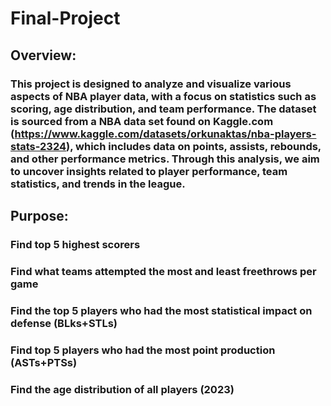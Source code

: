 # Final-Project
## Overview:
### This project is designed to analyze and visualize various aspects of NBA player data, with a focus on statistics such as scoring, age distribution, and team performance. The dataset is sourced from a NBA data set found on Kaggle.com (https://www.kaggle.com/datasets/orkunaktas/nba-players-stats-2324), which includes data on points, assists, rebounds, and other performance metrics. Through this analysis, we aim to uncover insights related to player performance, team statistics, and trends in the league.
## Purpose:
### Find top 5 highest scorers
### Find what teams attempted the most and least freethrows per game
### Find the top 5 players who had the most statistical impact on defense (BLks+STLs)
### Find top 5 players who had the most point production (ASTs+PTSs)
### Find the age distribution of all players (2023)
